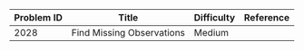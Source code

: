 | Problem ID | Title | Difficulty | Reference
| --- | --- | --- | ---
| 2028 | Find Missing Observations | Medium | 
